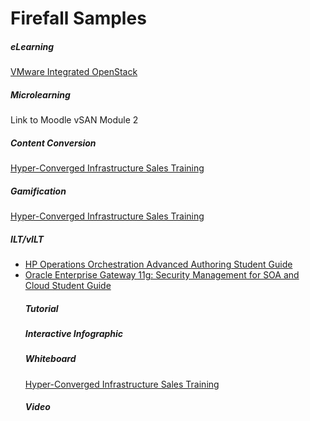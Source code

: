<style>

table, td, th {
    border: 0px;
}

table {
    border-collapse: collapse;
    width: 100%;
}

td {
    height: 100px;
    vertical-align: top;
}

h3 {
	margin-bottom: 3px;
	}

</style>

# Firefall Samples

<h5>eLearning</h5>

<a href="http://www.firefalltechnology.com/samples/VIO/story_html5.html" target="_blank">VMware Integrated OpenStack</a>

<h5>Microlearning</h5>

<p>Link to Moodle vSAN Module 2</p>

<h5>Content Conversion</h5>

<a href="http://www.firefalltechnology.com/samples/VSP-HCI/story_html5.html" target="_blank">Hyper-Converged Infrastructure Sales Training</a>

<h5>Gamification</h5>

<a href="http://www.firefalltechnology.com/samples/VSP-HCI-Applying/story_html5.html" target="_blank">Hyper-Converged Infrastructure Sales Training</a>

<h5>ILT/vILT</h5>

<ul>
<li><a href="http://www.firefalltechnology.com/samples/ILT/hp.pdf" target="_blank">HP Operations Orchestration Advanced Authoring Student Guide</a>
<li><a href="http://www.firefalltechnology.com/samples/ILT/oracle.pdf" target="_blank">Oracle Enterprise Gateway 11g: Security Management for SOA and Cloud Student Guide</a>

<h5>Tutorial</h5>

<h5>Interactive Infographic</h5>

<h5>Whiteboard</h5>

<a href="http://www.firefalltechnology.com/samples/VIO-Container/story_html5.html" target="_blank">Hyper-Converged Infrastructure Sales Training</a>

<h5>Video</h5>
